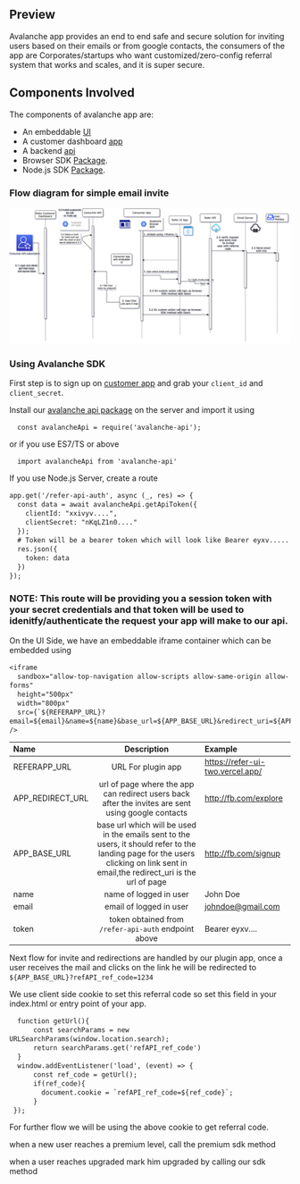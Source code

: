 ## Preview

Avalanche app provides an end to end safe and secure solution for inviting users based on their emails or from google contacts, the consumers of the app are Corporates/startups who want customized/zero-config referral system that works and scales, and it is super secure. 

## Components Involved

The components of avalanche app are:

* An embeddable [UI](https://refer-ui-two.vercel.app/)
* A customer dashboard [app](https://refer-customer-dashboard.vercel.app/)
* A backend [api](http://salty-reef-38656.herokuapp.com/)
* Browser SDK [Package](https://www.npmjs.com/package/avalanche-browser).
* Node.js SDK [Package](https://www.npmjs.com/package/avalanche-api).


### Flow diagram for simple email invite
![Normal-Flow-Diagram](./Flow-Normal.png)

### Using Avalanche SDK

First step is to sign up on [customer app](https://refer-customer-dashboard.vercel.app/) and grab your `client_id` and `client_secret`.

Install our [avalanche api package](https://www.npmjs.com/package/avalanche-api) on the server and import it using

```
  const avalancheApi = require('avalanche-api');
```
or if you use ES7/TS or above 

```
  import avalancheApi from 'avalanche-api'
```

If you use Node.js Server, create a route 

```
app.get('/refer-api-auth', async (_, res) => {
  const data = await avalancheApi.getApiToken({
    clientId: "xxivyv....",
    clientSecret: "nKqLZ1n0...."
  });
  # Token will be a bearer token which will look like Bearer eyxv.....
  res.json({
    token: data
  })
});
```

### NOTE: This route will be providing you a session token with your secret credentials and that token will be used to idenitfy/authenticate the request your app will make to our api.

On the UI Side, we have an embeddable iframe container which can be embedded using

```
<iframe 
  sandbox="allow-top-navigation allow-scripts allow-same-origin allow-forms" 
  height="500px" 
  width="800px" 
  src={`${REFERAPP_URL}?email=${email}&name=${name}&base_url=${APP_BASE_URL}&redirect_uri=${APP_REDIRECT_URL}&token=${token}`} />
```

| Name | Description | Example |
| :---         |     :---:      |          :--- |
| REFERAPP_URL   | URL For plugin app     | https://refer-ui-two.vercel.app/    |
| APP_REDIRECT_URL     | url of page where the app can redirect users back after the invites are sent using google contacts       | http://fb.com/explore      |
| APP_BASE_URL     | base url which will be used in the emails sent to the users, it should refer to the landing page for the users clicking on link sent in email,the redirect_uri is the url of page       | http://fb.com/signup     |
| name     | name of logged in user       | John Doe      |
| email     | email of logged in user       | johndoe@gmail.com      |
| token     | token obtained from `/refer-api-auth` endpoint above       | Bearer eyxv....      |

Next flow for invite and redirections are handled by our plugin app, once a user receives the mail and clicks on the link he will be redirected to `${APP_BASE_URL}?refAPI_ref_code=1234`

We use client side cookie to set this referral code so set this field in your index.html or entry point of your app.

```
  function getUrl(){
      const searchParams = new URLSearchParams(window.location.search);
      return searchParams.get('refAPI_ref_code')
  }
  window.addEventListener('load', (event) => {
      const ref_code = getUrl();
      if(ref_code){
        document.cookie = `refAPI_ref_code=${ref_code}`;
      }
 });
```

For further flow we will be using the above cookie to get referral code.



when a new user reaches a premium level, call the premium sdk method

when a user reaches upgraded mark him upgraded by calling our sdk method
